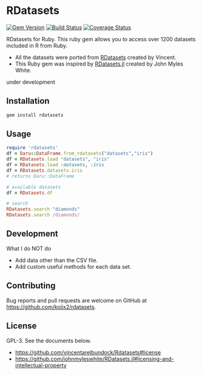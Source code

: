 # RDatasets
[![Gem Version](https://badge.fury.io/rb/rdatasets.svg)](https://badge.fury.io/rb/rdatasets)
[![Build Status](https://travis-ci.org/kojix2/rdatasets.svg?branch=master)](https://travis-ci.org/kojix2/rdatasets)
[![Coverage Status](https://coveralls.io/repos/github/kojix2/rdatasets/badge.svg?branch=master)](https://coveralls.io/github/kojix2/rdatasets?branch=master)

RDatasets for Ruby.
This ruby gem allows you to access over 1200 datasets included in R from Ruby.

- All the datasets were ported from [RDatasets](https://github.com/vincentarelbundock/Rdatasets) created by Vincent.
- This Ruby gem was inspired by [RDatasets.jl](https://github.com/johnmyleswhite/RDatasets.jl) created by John Myles White.

under development

## Installation

```bash
gem install rdatasets
```

## Usage

```ruby
require 'rdatasets'
df = Daru::DataFrame.from_rdatasets("datasets","iris")
df = RDatasets.load "datasets", "iris"
df = RDatasets.load :datasets, :iris
df = RDatasets.datasets.iris
# returns Daru::DataFrame

# available datasets
df = RDatasets.df

# search
RDatasets.search "diamonds"
RDatasets.search /diamonds/
```

## Development
What I do NOT do
- Add data other than the CSV file.
- Add custom useful methods for each data set.

## Contributing
Bug reports and pull requests are welcome on GitHub at https://github.com/kojix2/rdatasets.

## License
GPL-3. See the documents below.
- https://github.com/vincentarelbundock/Rdatasets#license
- https://github.com/johnmyleswhite/RDatasets.jl#licensing-and-intellectual-property
